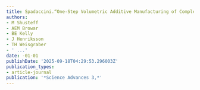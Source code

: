 ```yaml
---
title: Spadaccini.“One-Step Volumetric Additive Manufacturing of Complex Polymer Structures.”
authors:
- M Shusteff
- AEM Browar
- BE Kelly
- J Henriksson
- TH Weisgraber
- ' ...'
date: -01-01
publishDate: '2025-09-18T04:29:53.296003Z'
publication_types:
- article-journal
publication: '*Science Advances 3,*'
---
```

